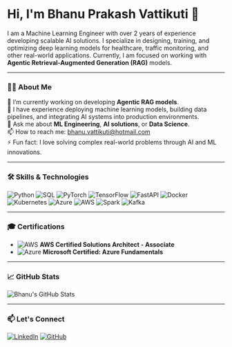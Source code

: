 # Hi, I'm Bhanu Prakash Vattikuti 👋

I am a Machine Learning Engineer with over 2 years of experience developing scalable AI solutions. I specialize in designing, training, and optimizing deep learning models for healthcare, traffic monitoring, and other real-world applications. Currently, I am focused on working with **Agentic Retrieval-Augmented Generation (RAG)** models.

---

### 👨‍💻 About Me
🌱 I’m currently working on developing **Agentic RAG models**.  
💼 I have experience deploying machine learning models, building data pipelines, and integrating AI systems into production environments.  
💬 Ask me about **ML Engineering**, **AI solutions**, or **Data Science**.  
📫 How to reach me: [bhanu.vattikuti@hotmail.com](mailto:bhanu.vattikuti@hotmail.com)  
⚡ Fun fact: I love solving complex real-world problems through AI and ML innovations.

---

### 🛠️ Skills & Technologies

![Python](https://img.shields.io/badge/Python-3776AB?style=flat-square&logo=python&logoColor=white)
![SQL](https://img.shields.io/badge/SQL-003B57?style=flat-square&logo=microsoft-sql-server&logoColor=white)
![PyTorch](https://img.shields.io/badge/PyTorch-EE4C2C?style=flat-square&logo=pytorch&logoColor=white)
![TensorFlow](https://img.shields.io/badge/TensorFlow-FF6F00?style=flat-square&logo=tensorflow&logoColor=white)
![FastAPI](https://img.shields.io/badge/FastAPI-009688?style=flat-square&logo=fastapi&logoColor=white)
![Docker](https://img.shields.io/badge/Docker-2496ED?style=flat-square&logo=docker&logoColor=white)
![Kubernetes](https://img.shields.io/badge/Kubernetes-326CE5?style=flat-square&logo=kubernetes&logoColor=white)
![Azure](https://img.shields.io/badge/Azure-0078D4?style=flat-square&logo=microsoft-azure&logoColor=white)
![AWS](https://img.shields.io/badge/AWS-232F3E?style=flat-square&logo=amazon-aws&logoColor=white)
![Spark](https://img.shields.io/badge/Apache%20Spark-E25A1C?style=flat-square&logo=apache-spark&logoColor=white)
![Kafka](https://img.shields.io/badge/Apache%20Kafka-231F20?style=flat-square&logo=apache-kafka&logoColor=white)

---

### 🎓 Certifications

- ![AWS](https://img.shields.io/badge/AWS%20Certified%20Solutions%20Architect-FF9900?style=flat-square&logo=amazon-aws&logoColor=white) **AWS Certified Solutions Architect - Associate**
- ![Azure](https://img.shields.io/badge/Microsoft%20Azure%20Fundamentals-0078D4?style=flat-square&logo=microsoft-azure&logoColor=white) **Microsoft Certified: Azure Fundamentals**

---

### 📈 GitHub Stats
![Bhanu's GitHub Stats](https://github-readme-stats.vercel.app/api?username=bhanup6663&show_icons=true&theme=dark)

---

### 📫 Let's Connect

[![LinkedIn](https://img.shields.io/badge/-LinkedIn-blue?style=flat-square&logo=linkedin&logoColor=white&link=https://www.linkedin.com/in/bhanu-prakash-v-b9700156/)](https://www.linkedin.com/in/bhanu-prakash-v-b9700156/)
[![GitHub](https://img.shields.io/badge/-GitHub-black?style=flat-square&logo=github&logoColor=white&link=https://github.com/bhanup6663)](https://github.com/bhanup6663)
